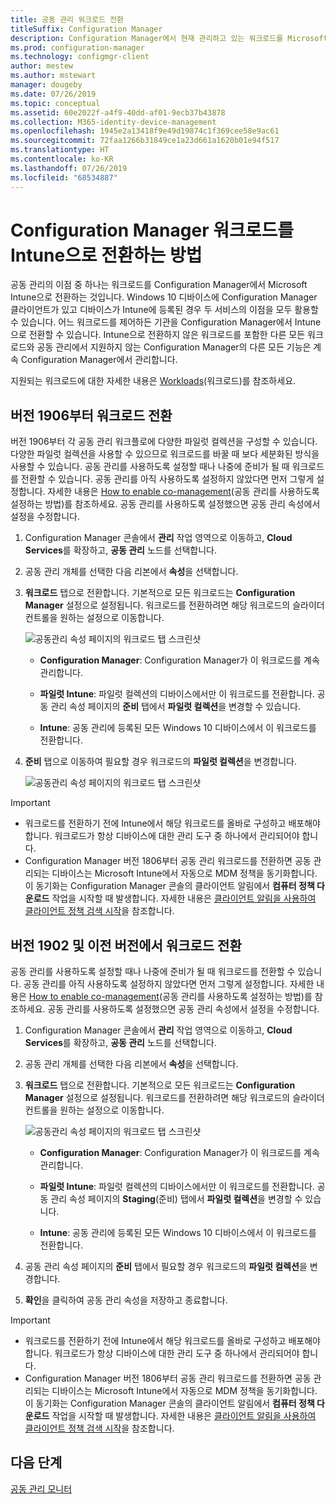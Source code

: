 ```yaml
---
title: 공동 관리 워크로드 전환
titleSuffix: Configuration Manager
description: Configuration Manager에서 현재 관리하고 있는 워크로드를 Microsoft Intune으로 전환하는 방법을 알아봅니다.
ms.prod: configuration-manager
ms.technology: configmgr-client
author: mestew
ms.author: mstewart
manager: dougeby
ms.date: 07/26/2019
ms.topic: conceptual
ms.assetid: 60e2022f-a4f9-40dd-af01-9ecb37b43878
ms.collection: M365-identity-device-management
ms.openlocfilehash: 1945e2a13418f9e49d19874c1f369cee58e9ac61
ms.sourcegitcommit: 72faa1266b31849ce1a23d661a1620b01e94f517
ms.translationtype: HT
ms.contentlocale: ko-KR
ms.lasthandoff: 07/26/2019
ms.locfileid: "68534887"
---
```

# <a name="how-to-switch-configuration-manager-workloads-to-intune"></a>Configuration Manager 워크로드를 Intune으로 전환하는 방법

공동 관리의 이점 중 하나는 워크로드를 Configuration Manager에서 Microsoft Intune으로 전환하는 것입니다. Windows 10 디바이스에 Configuration Manager 클라이언트가 있고 디바이스가 Intune에 등록된 경우 두 서비스의 이점을 모두 활용할 수 있습니다. 어느 워크로드를 제어하든 기관을 Configuration Manager에서 Intune으로 전환할 수 있습니다. Intune으로 전환하지 않은 워크로드를 포함한 다른 모든 워크로드와 공동 관리에서 지원하지 않는 Configuration Manager의 다른 모든 기능은 계속 Configuration Manager에서 관리합니다.

지원되는 워크로드에 대한 자세한 내용은 [Workloads](/sccm/comanage/workloads)(워크로드)를 참조하세요.

## <a name="switch-workloads-starting-in-version-1906"></a>버전 1906부터 워크로드 전환
<!--3555750 FKA 1357954 -->
버전 1906부터 각 공동 관리 워크플로에 다양한 파일럿 컬렉션을 구성할 수 있습니다. 다양한 파일럿 컬렉션을 사용할 수 있으므로 워크로드를 바꿀 때 보다 세분화된 방식을 사용할 수 있습니다. 공동 관리를 사용하도록 설정할 때나 나중에 준비가 될 때 워크로드를 전환할 수 있습니다. 공동 관리를 아직 사용하도록 설정하지 않았다면 먼저 그렇게 설정합니다. 자세한 내용은 [How to enable co-management](/sccm/comanage/how-to-enable)(공동 관리를 사용하도록 설정하는 방법)를 참조하세요. 공동 관리를 사용하도록 설정했으면 공동 관리 속성에서 설정을 수정합니다.

1. Configuration Manager 콘솔에서 **관리** 작업 영역으로 이동하고, **Cloud Services**를 확장하고, **공동 관리** 노드를 선택합니다.  
2. 공동 관리 개체를 선택한 다음 리본에서 **속성**을 선택합니다.  
3. **워크로드** 탭으로 전환합니다. 기본적으로 모든 워크로드는 **Configuration Manager** 설정으로 설정됩니다. 워크로드를 전환하려면 해당 워크로드의 슬라이더 컨트롤을 원하는 설정으로 이동합니다.  

    ![공동관리 속성 페이지의 워크로드 탭 스크린샷](media/3555750-co-management-workloads-tab.png)

    - **Configuration Manager**: Configuration Manager가 이 워크로드를 계속 관리합니다.  

    - **파일럿 Intune**: 파일럿 컬렉션의 디바이스에서만 이 워크로드를 전환합니다. 공동 관리 속성 페이지의 **준비** 탭에서 **파일럿 컬렉션**을 변경할 수 있습니다.  

    - **Intune**: 공동 관리에 등록된 모든 Windows 10 디바이스에서 이 워크로드를 전환합니다.  

4. **준비** 탭으로 이동하여 필요할 경우 워크로드의 **파일럿 컬렉션**을 변경합니다.
  
   ![공동관리 속성 페이지의 워크로드 탭 스크린샷](media/3555750-co-management-staging-tab.png)

> [!Important]  
> - 워크로드를 전환하기 전에 Intune에서 해당 워크로드를 올바로 구성하고 배포해야 합니다. 워크로드가 항상 디바이스에 대한 관리 도구 중 하나에서 관리되어야 합니다.
> - Configuration Manager 버전 1806부터 공동 관리 워크로드를 전환하면 공동 관리되는 디바이스는 Microsoft Intune에서 자동으로 MDM 정책을 동기화합니다. 이 동기화는 Configuration Manager 콘솔의 클라이언트 알림에서 **컴퓨터 정책 다운로드** 작업을 시작할 때 발생합니다. 자세한 내용은 [클라이언트 알림을 사용하여 클라이언트 정책 검색 시작](/sccm/core/clients/manage/manage-clients#initiate-client-policy-retrieval-using-client-notification)을 참조합니다. <!--1357377-->

## <a name="switch-workloads-in-version-1902-and-earlier"></a>버전 1902 및 이전 버전에서 워크로드 전환

공동 관리를 사용하도록 설정할 때나 나중에 준비가 될 때 워크로드를 전환할 수 있습니다. 공동 관리를 아직 사용하도록 설정하지 않았다면 먼저 그렇게 설정합니다. 자세한 내용은 [How to enable co-management](/sccm/comanage/how-to-enable)(공동 관리를 사용하도록 설정하는 방법)를 참조하세요. 공동 관리를 사용하도록 설정했으면 공동 관리 속성에서 설정을 수정합니다.

1. Configuration Manager 콘솔에서 **관리** 작업 영역으로 이동하고, **Cloud Services**를 확장하고, **공동 관리** 노드를 선택합니다.  

2. 공동 관리 개체를 선택한 다음 리본에서 **속성**을 선택합니다.  

3. **워크로드** 탭으로 전환합니다. 기본적으로 모든 워크로드는 **Configuration Manager** 설정으로 설정됩니다. 워크로드를 전환하려면 해당 워크로드의 슬라이더 컨트롤을 원하는 설정으로 이동합니다.  

    ![공동관리 속성 페이지의 워크로드 탭 스크린샷](media/properties-workloads.png)

    - **Configuration Manager**: Configuration Manager가 이 워크로드를 계속 관리합니다.  

    - **파일럿 Intune**: 파일럿 컬렉션의 디바이스에서만 이 워크로드를 전환합니다. 공동 관리 속성 페이지의 **Staging**(준비) 탭에서 **파일럿 컬렉션**을 변경할 수 있습니다.  

    - **Intune**: 공동 관리에 등록된 모든 Windows 10 디바이스에서 이 워크로드를 전환합니다.  

4. 공동 관리 속성 페이지의 **준비** 탭에서 필요할 경우 워크로드의 **파일럿 컬렉션**을 변경합니다.

5. **확인**을 클릭하여 공동 관리 속성을 저장하고 종료합니다.

> [!Important]  
> - 워크로드를 전환하기 전에 Intune에서 해당 워크로드를 올바로 구성하고 배포해야 합니다. 워크로드가 항상 디바이스에 대한 관리 도구 중 하나에서 관리되어야 합니다. 
> - Configuration Manager 버전 1806부터 공동 관리 워크로드를 전환하면 공동 관리되는 디바이스는 Microsoft Intune에서 자동으로 MDM 정책을 동기화합니다. 이 동기화는 Configuration Manager 콘솔의 클라이언트 알림에서 **컴퓨터 정책 다운로드** 작업을 시작할 때 발생합니다. 자세한 내용은 [클라이언트 알림을 사용하여 클라이언트 정책 검색 시작](/sccm/core/clients/manage/manage-clients#initiate-client-policy-retrieval-using-client-notification)을 참조합니다. <!--1357377-->

## <a name="next-steps"></a>다음 단계

[공동 관리 모니터](/sccm/comanage/how-to-monitor.md)
